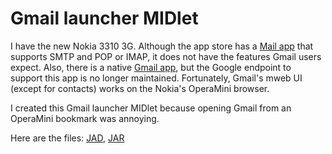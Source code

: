 # Gmail launcher MIDlet

I have the new Nokia 3310 3G. Although the app store has a [Mail app](http://ovi.sigma.apps.bemobi.com/en_us/mail_mailnokiaall.html) that supports SMTP and POP or IMAP, it does not have the features Gmail users expect. Also, there is a native [Gmail app](http://boostapps.com/apps/gmail-2-0-6), but the Google endpoint to support this app is no longer maintained. Fortunately, Gmail's mweb UI (except for contacts) works on the Nokia's OperaMini browser.

I created this Gmail launcher MIDlet because opening Gmail from an OperaMini bookmark was annoying.

Here are the files: [JAD](https://raw.githubusercontent.com/woodie/gmail/master/dist/gMapsUnsigned.jad), [JAR](https://raw.githubusercontent.com/woodie/gmail/master/dist/gMapsUnsigned.jar)

